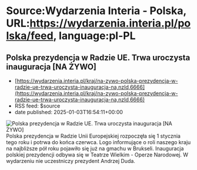 # Source:Wydarzenia Interia - Polska, URL:https://wydarzenia.interia.pl/polska/feed, language:pl-PL

## Polska prezydencja w Radzie UE. Trwa uroczysta inauguracja [NA ŻYWO]
 - [https://wydarzenia.interia.pl/kraj/na-zywo-polska-prezydencja-w-radzie-ue-trwa-uroczysta-inauguracja-na,nzId,6666](https://wydarzenia.interia.pl/kraj/na-zywo-polska-prezydencja-w-radzie-ue-trwa-uroczysta-inauguracja-na,nzId,6666)
 - RSS feed: $source
 - date published: 2025-01-03T16:54:11+00:00

<p><a href="https://wydarzenia.interia.pl/kraj/na-zywo-polska-prezydencja-w-radzie-ue-trwa-uroczysta-inauguracja-na,nzId,6666"><img src="https://i.iplsc.com/polska-prezydencja-w-radzie-ue-trwa-uroczysta-inauguracja-na/000KE4CG9Y4LNHI4-C321.jpg" alt="Polska prezydencja w Radzie UE. Trwa uroczysta inauguracja [NA ŻYWO]" align="left" /></a>Polska prezydencja w Radzie Unii Europejskiej rozpoczęła się 1 stycznia tego roku i potrwa do końca czerwca. Logo informujące o roli naszego kraju na najbliższe pół roku pojawiło się już na gmachu w Brukseli. Inauguracja polskiej prezydencji odbywa się w Teatrze Wielkim - Operze Narodowej. W wydarzeniu nie uczestniczy prezydent Andrzej Duda.</p><br clear="all" />

